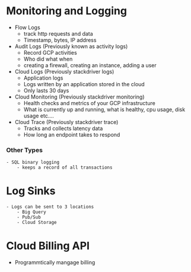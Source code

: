 # Monitoring and Logging

- Flow Logs
    - track http requests and data
    - Timestamp, bytes, IP address
- Audit Logs (Previously known as activity logs)
    - Record GCP activities
    - Who did what when
    - creating a firewall, creating an instance, adding a user
- Cloud Logs (Previously stackdriver logs)
    - Application logs
    - Logs written by an application stored in the cloud
    - Only lasts 30 days
- Cloud Monitoring (Previously stackdriver monitoring)
    - Health checks and metrics of your GCP infrastructure
    - What is currently up and running, what is healthy, cpu usage, disk usage etc....
- Cloud Trace (Previously stackdriver trace)
    - Tracks and collects latency data
    - How long an endpoint takes to respond 

### Other Types
    - SQL binary logging
        - keeps a record of all transactions

# Log Sinks
    - Logs can be sent to 3 locations
        - Big Query
        - Pub/Sub
        - Cloud Storage

# Cloud Billing API
- Programmtically mangage billing